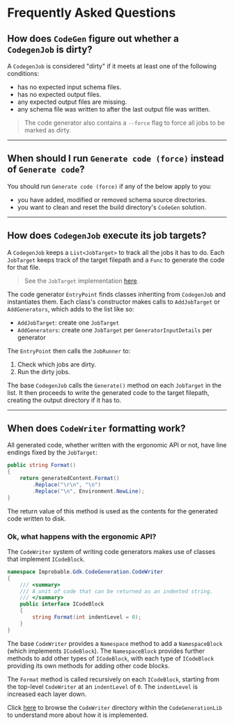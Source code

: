 # Frequently Asked Questions

## How does `CodeGen` figure out whether a `CodegenJob` is dirty?

A `CodegenJob` is considered "dirty" if it meets at least one of the following conditions:

- has no expected input schema files.
- has no expected output files.
- any expected output files are missing.
- any schema file was written to after the last output file was written.

> The code generator also contains a `--force` flag to force all jobs to be marked as dirty.

---

## When should I run `Generate code (force)` instead of `Generate code`?

You should run `Generate code (force)` if any of the below apply to you:

- you have added, modified or removed schema source directories.
- you want to clean and reset the build directory's `CodeGen` solution.

---

## How does `CodegenJob` execute its job targets?

A `CodegenJob` keeps a `List<JobTarget>` to track all the jobs it has to do. Each `JobTarget` keeps track of the target filepath and a `Func` to generate the code for that file.

> See the `JobTarget` implementation [here](../.CodeGenTemplate/CodeGenerationLib/Jobs/JobTarget.cs#L5-L37).

The code generator `EntryPoint` finds classes inheriting from `CodegenJob` and instantiates them. Each class's constructor makes calls to `AddJobTarget` or `AddGenerators`, which adds to the list like so:

- `AddJobTarget`: create one `JobTarget`
- `AddGenerators`: create one `JobTarget` per `GeneratorInputDetails` per generator

The `EntryPoint` then calls the `JobRunner` to:

1. Check which jobs are dirty.
1. Run the dirty jobs.

The base `CodegenJob` calls the `Generate()` method on each `JobTarget` in the list. It then proceeds to write the generated code to the target filepath, creating the output directory if it has to.

---

## When does `CodeWriter` formatting work?

All generated code, whether written with the ergonomic API or not, have line endings fixed by the `JobTarget`:

```csharp
public string Format()
{
    return generatedContent.Format()
        .Replace("\r\n", "\n")
        .Replace("\n", Environment.NewLine);
}
```

The return value of this method is used as the contents for the generated code written to disk.

### Ok, what happens with the ergonomic API?

The `CodeWriter` system of writing code generators makes use of classes that implement `ICodeBlock`.

```csharp
namespace Improbable.Gdk.CodeGeneration.CodeWriter
{
    /// <summary>
    /// A unit of code that can be returned as an indented string.
    /// </summary>
    public interface ICodeBlock
    {
        string Format(int indentLevel = 0);
    }
}
```

The base `CodeWriter` provides a `Namespace` method to add a `NamespaceBlock` (which implements `ICodeBlock`). The `NamespaceBlock` provides further methods to add other types of `ICodeBlock`, with each type of `ICodeBlock` providing its own methods for adding other code blocks.

The `Format` method is called recursively on each `ICodeBlock`, starting from the top-level `CodeWriter` at an `indentLevel` of `0`. The `indentLevel` is increased each layer down.

Click [here](../.CodeGenTemplate/CodeGenerationLib/CodeWriter) to browse the `CodeWriter` directory within the `CodeGenerationLib` to understand more about how it is implemented.
